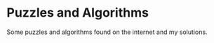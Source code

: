 # Puzzles and Algorithms

Some puzzles and algorithms found on the internet and my solutions.










